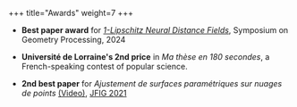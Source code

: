 +++
title="Awards"
weight=7
+++

- **Best paper award** for [_1-Lipschitz Neural Distance Fields_](/publications/onelipsdf), Symposium on Geometry Processing, 2024

- **Université de Lorraine's 2nd price** in _Ma thèse en 180 secondes_, a French-speaking contest of popular science.

- **2nd best paper** for _Ajustement de surfaces paramétriques sur nuages de points_ [(Video)](https://www.youtube.com/watch?v=XBqRO-0Fo4I&t=674s), [JFIG 2021](https://jfig2020.sciencesconf.org/)
